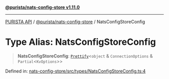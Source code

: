 [**@purista/nats-config-store v1.11.0**](../README.md)

***

[PURISTA API](../../../packages.md) / [@purista/nats-config-store](../README.md) / NatsConfigStoreConfig

# Type Alias: NatsConfigStoreConfig

> **NatsConfigStoreConfig**: [`Prettify`](../../core/type-aliases/Prettify.md)\<`object` & `ConnectionOptions` & `Partial`\<`KvOptions`\>\>

Defined in: [nats-config-store/src/types/NatsConfigStoreConfig.ts:4](https://github.com/puristajs/purista/blob/master/packages/nats-config-store/src/types/NatsConfigStoreConfig.ts#L4)
